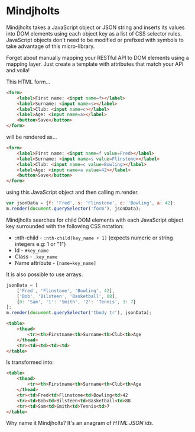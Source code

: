 # Mindjholts
Mindjholts takes a JavaScript object or JSON string and inserts its values into DOM elements using each object key as a list of CSS selector rules. JavaScript objects don't need to be modified or prefixed with symbols to take advantage of this micro-library.

Forget about manually mapping your RESTful API to DOM elements using a mapping layer. Just create a template with attributes that match your API and voila!

This HTML form...
```html
<form>
	<label>First name: <input name=f></label>
	<label>Surname: <input name=s></label>
	<label>Club: <input name=c></label>
	<label>Age: <input name=a></label>
	<button>Save</button>
</form>
```
will be rendered as...
```html
<form>
	<label>First name: <input name=f value=Fred></label>
	<label>Surname: <input name=s value=Flinstone></label>
	<label>Club: <input name=c value=Bowling></label>
	<label>Age: <input name=a value=42></label>
	<button>Save</button>
</form>
```
using this JavaScript object and then calling m.render.
```js
var jsonData = {f: 'Fred', s: 'Flinstone', c: 'Bowling', a: 42};
m.render(document.querySelector('form'), jsonData);
```

Mindjholts searches for child DOM elements with each JavaScript object key surrounded with the following CSS notation:
* :nth-child - ```:nth-child(key_name + 1)``` (expects numeric or string integers e.g: 1 or "1")
* Id - ```#key_name```
* Class - ```.key_name```
* Name attribute - ```[name=key_name]```

It is also possible to use arrays.
```js
jsonData = [
	['Fred', 'Flinstone', 'Bowling', 42],
	['Bob', 'Bilsteen', 'Basketball', 88],
	{0: 'Sam', '1': 'Smith', '2': 'Tennis', 3: 7}
];
m.render(document.querySelector('tbody tr'), jsonData);
```
```html
<table>
	<thead>
		<tr><th>Firstname<th>Surname<th>Club<th>Age
	</thead>
	<tr><td><td><td><td>
</table>
```
Is transformed into:
```html
<table>
	<thead>
		<tr><th>Firstname<th>Surname<th>Club<th>Age
	</thead>
	<tr><td>Fred<td>Flinstone<td>Bowling<td>42
	<tr><td>Bob<td>Bilsteen<td>Basketball<td>88
	<tr><td>Sam<td>Smith<td>Tennis<td>7
</table>
```

Why name it Mindjholts? It's an anagram of _HTML JSON ids_.
